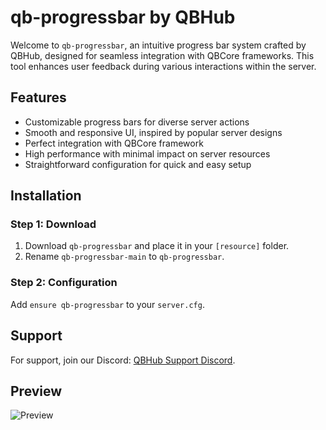 # qb-progressbar by QBHub

Welcome to `qb-progressbar`, an intuitive progress bar system crafted by QBHub, designed for seamless integration with QBCore frameworks. This tool enhances user feedback during various interactions within the server.

## Features

- Customizable progress bars for diverse server actions
- Smooth and responsive UI, inspired by popular server designs
- Perfect integration with QBCore framework
- High performance with minimal impact on server resources
- Straightforward configuration for quick and easy setup

## Installation

### Step 1: Download

1. Download `qb-progressbar` and place it in your `[resource]` folder.
2. Rename `qb-progressbar-main` to `qb-progressbar`.

### Step 2: Configuration

Add `ensure qb-progressbar` to your `server.cfg`.

## Support

For support, join our Discord: [QBHub Support Discord](https://discord.gg/QBHub).

## Preview

![Preview](https://cdn.discordapp.com/attachments/769375973228937266/1210789304809295892/image.png?ex=65ebd669&is=65d96169&hm=3f0a78ad349cf4df978ac6d1bba101ac1ec6778f183f41902dfc9151da600ae4&)
